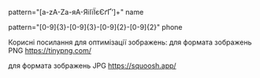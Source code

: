 pattern="[a-zA-Zа-яА-ЯіІїЇєЄґҐʼ]+" name

pattern="[0-9]{3}-[0-9]{3}-[0-9]{2}-[0-9]{2}" phone

Корисні посилання для оптимізації зображень:
для формата зображень PNG https://tinypng.com/

для формата зображень JPG https://squoosh.app/
